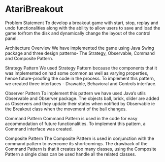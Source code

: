 # AtariBreakout

Problem Statement
To develop a breakout game with start, stop, replay and undo functionalities along with the ability to allow users to save and load the game to/from the disk and dynamically change the layout of the control panel. 

Architecture Overview 
We have implemented the game using Java Swing package and three design patterns- The Strategy, Observable, Command and Composite Pattern. 

Strategy Pattern 
We used Strategy Pattern because the components that it was implemented on had some common as well as varying properties, hence future-proofing the code in the process. To implement this pattern, we created three interfaces - Drawable, Behavioral and Controls interface. 

Observer Pattern 
To implement this pattern we have used Java’s utils Observable and Observer package. The objects ball, brick, slider are added as Observers and they update their states when notified by Observable ie the Breakout class when the movement of the ball changes. 

Command Pattern 
Command Pattern is used in the code for easy accommodation of future functionalities. To implement this pattern, a Command interface was created.
 
Composite Pattern 
The Composite Pattern is used in conjunction with the command pattern to overcome its shortcomings. The drawback of the Command Pattern is that it creates too many classes, using the Composite Pattern a single class can be used handle all the related classes. 

